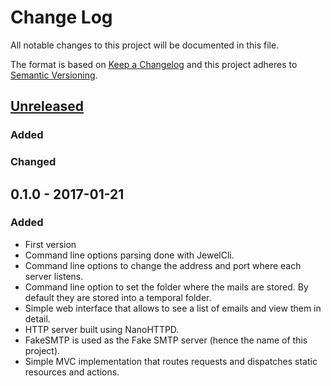 # Change Log
All notable changes to this project will be documented in this file.

The format is based on [Keep a Changelog](http://keepachangelog.com/)
and this project adheres to [Semantic Versioning](http://semver.org/).

## [Unreleased]
### Added

### Changed

## 0.1.0 - 2017-01-21
### Added
- First version
- Command line options parsing done with JewelCli.
- Command line options to change the address and port where each server listens.
- Command line option to set the folder where the mails are stored. By default they are stored into a temporal folder.
- Simple web interface that allows to see a list of emails and view them in detail.
- HTTP server built using NanoHTTPD.
- FakeSMTP is used as the Fake SMTP server (hence the name of this project).
- Simple MVC implementation that routes requests and dispatches static resources and actions.

[Unreleased]: https://github.com/mangelp/fakeSmtpWeb/compare/v0.2.0...HEAD
[0.0.2]: https://github.com/mangelp/fakeSmtpWeb/compare/v0.0.1...v0.0.2
